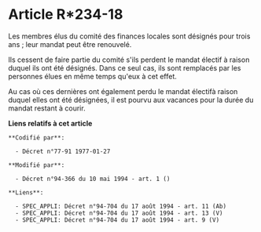 # Article R*234-18

Les membres élus du comité des finances locales sont désignés pour trois ans ; leur mandat peut être renouvelé.

Ils cessent de faire partie du comité s'ils perdent le mandat électif à raison duquel ils ont été désignés. Dans ce seul cas,
ils sont remplacés par les personnes élues en même temps qu'eux à cet effet.

Au cas où ces dernières ont également perdu le mandat électifà raison duquel elles ont été désignées, il est pourvu aux
vacances pour la durée du mandat restant à courir.

**Liens relatifs à cet article**

	**Codifié par**:

	  - Décret n°77-91 1977-01-27

	**Modifié par**:

	  - Décret n°94-366 du 10 mai 1994 - art. 1 ()

	**Liens**:

	  - SPEC_APPLI: Décret n°94-704 du 17 août 1994 - art. 11 (Ab)
	  - SPEC_APPLI: Décret n°94-704 du 17 août 1994 - art. 13 (V)
	  - SPEC_APPLI: Décret n°94-704 du 17 août 1994 - art. 9 (V)
